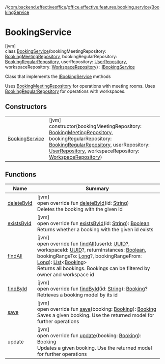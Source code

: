 //[com.backend.effectiveoffice](../../../index.md)/[office.effective.features.booking.service](../index.md)/[BookingService](index.md)

# BookingService

[jvm]\
class [BookingService](index.md)(bookingMeetingRepository: [BookingMeetingRepository](../../office.effective.features.booking.repository/-booking-meeting-repository/index.md), bookingRegularRepository: [BookingRegularRepository](../../office.effective.features.booking.repository/-booking-regular-repository/index.md), userRepository: [UserRepository](../../office.effective.features.user.repository/-user-repository/index.md), workspaceRepository: [WorkspaceRepository](../../office.effective.features.workspace.repository/-workspace-repository/index.md)) : [IBookingService](../../office.effective.serviceapi/-i-booking-service/index.md)

Class that implements the [IBookingService](../../office.effective.serviceapi/-i-booking-service/index.md) methods

Uses [BookingMeetingRepository](../../office.effective.features.booking.repository/-booking-meeting-repository/index.md) for operations with meeting rooms. Uses [BookingRegularRepository](../../office.effective.features.booking.repository/-booking-regular-repository/index.md) for operations with workspaces.

## Constructors

| | |
|---|---|
| [BookingService](-booking-service.md) | [jvm]<br>constructor(bookingMeetingRepository: [BookingMeetingRepository](../../office.effective.features.booking.repository/-booking-meeting-repository/index.md), bookingRegularRepository: [BookingRegularRepository](../../office.effective.features.booking.repository/-booking-regular-repository/index.md), userRepository: [UserRepository](../../office.effective.features.user.repository/-user-repository/index.md), workspaceRepository: [WorkspaceRepository](../../office.effective.features.workspace.repository/-workspace-repository/index.md)) |

## Functions

| Name | Summary |
|---|---|
| [deleteById](delete-by-id.md) | [jvm]<br>open override fun [deleteById](delete-by-id.md)(id: [String](https://kotlinlang.org/api/latest/jvm/stdlib/kotlin/-string/index.html))<br>Deletes the booking with the given id |
| [existsById](exists-by-id.md) | [jvm]<br>open override fun [existsById](exists-by-id.md)(id: [String](https://kotlinlang.org/api/latest/jvm/stdlib/kotlin/-string/index.html)): [Boolean](https://kotlinlang.org/api/latest/jvm/stdlib/kotlin/-boolean/index.html)<br>Returns whether a booking with the given id exists |
| [findAll](find-all.md) | [jvm]<br>open override fun [findAll](find-all.md)(userId: [UUID](https://docs.oracle.com/javase/8/docs/api/java/util/UUID.html)?, workspaceId: [UUID](https://docs.oracle.com/javase/8/docs/api/java/util/UUID.html)?, returnInstances: [Boolean](https://kotlinlang.org/api/latest/jvm/stdlib/kotlin/-boolean/index.html), bookingRangeTo: [Long](https://kotlinlang.org/api/latest/jvm/stdlib/kotlin/-long/index.html)?, bookingRangeFrom: [Long](https://kotlinlang.org/api/latest/jvm/stdlib/kotlin/-long/index.html)): [List](https://kotlinlang.org/api/latest/jvm/stdlib/kotlin.collections/-list/index.html)&lt;[Booking](../../office.effective.model/-booking/index.md)&gt;<br>Returns all bookings. Bookings can be filtered by owner and workspace id |
| [findById](find-by-id.md) | [jvm]<br>open override fun [findById](find-by-id.md)(id: [String](https://kotlinlang.org/api/latest/jvm/stdlib/kotlin/-string/index.html)): [Booking](../../office.effective.model/-booking/index.md)?<br>Retrieves a booking model by its id |
| [save](save.md) | [jvm]<br>open override fun [save](save.md)(booking: [Booking](../../office.effective.model/-booking/index.md)): [Booking](../../office.effective.model/-booking/index.md)<br>Saves a given booking. Use the returned model for further operations |
| [update](update.md) | [jvm]<br>open override fun [update](update.md)(booking: [Booking](../../office.effective.model/-booking/index.md)): [Booking](../../office.effective.model/-booking/index.md)<br>Updates a given booking. Use the returned model for further operations |
